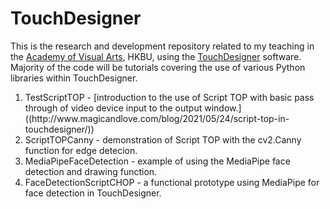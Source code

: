# TouchDesigner
This is the research and development repository related to my teaching in the [Academy of Visual Arts](https://ava.hkbu.edu.hk), HKBU, using the [TouchDesigner](https://derivative.ca/) software. Majority of the code will be tutorials covering the use of various Python libraries within TouchDesigner.

<ol>
<li>TestScriptTOP - [introduction to the use of Script TOP with basic pass through of video device input to the output window.]((http://www.magicandlove.com/blog/2021/05/24/script-top-in-touchdesigner/))
<li>ScriptTOPCanny - demonstration of Script TOP with the cv2.Canny function for edge detecion.
<li>MediaPipeFaceDetection - example of using the MediaPipe face detection and drawing function.
<li>FaceDetectionScriptCHOP - a functional prototype using MediaPipe for face detection in TouchDesigner.
</ol>
